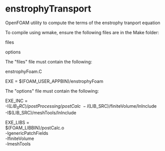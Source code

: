 # enstrophyTransport
OpenFOAM utility to compute the terms of the enstrophy tranport equation

To compile using wmake, ensure the following files are in the Make folder:

files

options

The "files" file must contain the following:

enstrophyFoam.C

EXE = $(FOAM_USER_APPBIN)/enstrophyFoam

The "options" file must contain the following:

EXE_INC = \
    -I$(LIB_SRC)/postProcessing/postCalc \
    -I$(LIB_SRC)/finiteVolume/lnInclude \
    -I$(LIB_SRC)/meshTools/lnInclude

EXE_LIBS = \
    $(FOAM_LIBBIN)/postCalc.o \
    -lgenericPatchFields \
    -lfiniteVolume \
    -lmeshTools

